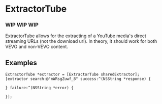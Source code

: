 # ExtractorTube
### WIP WIP WIP
ExtractorTube allows for the extracting of a YouTube media's direct streaming URLs (not the download url). In theory, it should work for both VEVO and non-VEVO content.

## Examples
```objc
ExtractorTube *extractor = [ExtractorTube sharedExtractor];
[extractor search:@"mWRsgZuwf_8" success:^(NSString *response) {
  
} failure:^(NSString *error) {
            
}];
```

